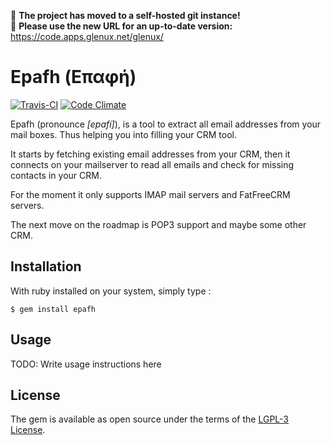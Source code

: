 :rotating_light: **The project has moved to a self-hosted git instance!**<br/>
:rotating_light: **Please use the new URL for an up-to-date version:** https://code.apps.glenux.net/glenux/

Epafh (Επαφή) 
=============

[![Travis-CI](https://api.travis-ci.org/glenux/epafh.png?branch=master)](https://travis-ci.org/glenux/epafh)
[![Code Climate](https://codeclimate.com/github/glenux/epafh/badges/gpa.svg)](https://codeclimate.com/github/glenux/epafh)

Epafh (pronounce *\[epafí\]*), is a tool to extract all email addresses from your
mail boxes. Thus helping you into filling your CRM tool.

It starts by fetching existing email addresses from your CRM, then it connects
on your mailserver to read all emails and check for missing contacts in your
CRM.

For the moment it only supports IMAP mail servers and FatFreeCRM servers.

The next move on the roadmap is POP3 support and maybe some other CRM.

## Installation

With ruby installed on your system, simply type :

    $ gem install epafh

## Usage

TODO: Write usage instructions here

## License

The gem is available as open source under the terms of the [LGPL-3 License](http://opensource.org/licenses/LGPL-3.0).

